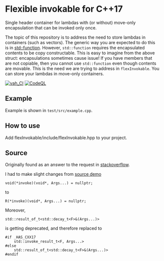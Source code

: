 # Flexible invokable for C++17

Single header container for lambdas with (or without) move-only encapsulation that can be invoked only once.

The topic of this repository is to address the need to store lambdas in containers (such as vectors). The generic way you are expected to do this is in [std::function](https://en.cppreference.com/w/cpp/utility/functional/function). However, `std::function` requires the encapsulated contents to be copy constructable. This is easy to imagine from the above struct: encapsulations sometimes cause issue! If you have members that are not copiable, then you cannot use `std::function` even though contents are movable. This is the need we are trying to address in `flexInvokable`. You can store your lambdas in move-only containers.

[![vah_CI](https://github.com/CihanSari/flexInvokable/actions/workflows/main.yml/badge.svg)](https://github.com/CihanSari/flexInvokable/actions/workflows/main.yml)
[![CodeQL](https://github.com/CihanSari/flexInvokable/actions/workflows/codeql-analysis.yml/badge.svg)](https://github.com/CihanSari/flexInvokable/actions/workflows/codeql-analysis.yml)

## Example
Example is shown in `test/src/example.cpp`.

## How to use
Add flexInvokable/include/flexInvokable.hpp to your project.


## Source
Originally found as an answer to the request in [stackoverflow](https://stackoverflow.com/questions/25421346/how-to-create-an-stdfunction-from-a-move-capturing-lambda-expression). 

I had to make slight changes from [source demo](http://coliru.stacked-crooked.com/a/1cfdcd0491686fe1) 
```
void(*invoke)(void*, Args...) = nullptr; 
```
to
```
R(*invoke)(void*, Args...) = nullptr; 
```
Moreover, 
```
std::result_of_t<std::decay_t<F>&(Args...)>
```
is getting deprecated, and therefore replaced to
```
#if _HAS_CXX17
    std::invoke_result_t<F, Args...>
#else
    std::result_of_t<std::decay_t<F>&(Args...)>
#endif
```
